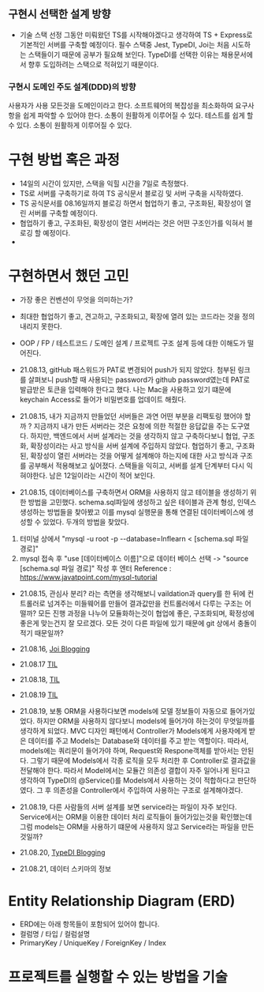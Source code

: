 ## 구현시 선택한 설계 방향
* 기술 스택 선정 
그동안 미뤄왔던 TS를 시작해야겠다고 생각하여 TS + Express로 기본적인 서버를 구축할 예정이다.
필수 스택중 Jest, TypeDI, Joi는 처음 시도하는 스택들이기 때문에 공부가 필요해 보인다. 
TypeDI를 선택한 이유는 채용문서에서 향후 도입하려는 스택으로 적혀있기 때문이다. 

### 구현시 도메인 주도 설계(DDD)의 방향
사용자가 사용 모든것을 도메인이라고 한다. 
소프트웨어의 복잡성을 최소화하여 요구사항을 쉽게 파악할 수 있어야 한다.
소통이 원활하게 이루어질 수 있다. 
테스트를 쉽게 할 수 있다.
소통이 원활하게 이루어질 수 있다. 

# 구현 방법 혹은 과정
* 14일의 시간이 있지만, 스택을 익힐 시간을 7일로 측정했다.
* TS로 서버를 구축하기로 하여 TS 공식문서 블로깅 및 서버 구축을 시작하였다.
* TS 공식문서를 08.16일까지 블로깅 하면서 협업하기 좋고, 구조화된, 확장성이 열린 서버를 구축할 예정이다.
* 협업하기 좋고, 구조화된, 확장성이 열린 서버라는 것은 어떤 구조인가를 익혀서 블로깅 할 예정이다.
* 

# 구현하면서 했던 고민
* 가장 좋은 컨벤션이 무엇을 의미하는가? 
* 최대한 협업하기 좋고, 견고하고, 구조화되고, 확장에 열려 있는 코드라는 것을 정의내리지 못한다. 
* OOP / FP / 테스트코드 / 도메인 설계 / 프로젝트 구조 설계 등에 대한 이해도가 떨어진다. 

* 21.08.13, gitHub 패스워드가 PAT로 변경되어 push가 되지 않았다. 첨부된 링크를 살펴보니 push할 때 사용되는 password가 github password였는데 PAT로 발급받은 토큰을 입력해야 한다고 했다. 나는 Mac을 사용하고 있기 떄문에 keychain Access로 들어가 비밀번호를 업데이트 해줬다.

* 21.08.15, 내가 지금까지 만들었던 서버들은 과연 어떤 부분을 리팩토링 했어야 할까 ? 지금까지 내가 만든 서버라는 것은 요청에 의한 적절한 응답값을 주는 도구였다. 하지만, 백엔드에서 서버 설계라는 것을 생각하지 않고 구축하다보니 협업, 구조화, 확장성이라는 사고 방식을 서버 설계에 주입하지 않았다. 협업하기 좋고, 구조화된, 확장성이 열린 서버라는 것을 어떻게 설계해야 하는지에 대한 사고 방식과 구조를 공부해서 적용해보고 싶어졌다. 스택들을 익히고, 서버를 설계 단계부터 다시 익혀야한다. 남은 12일이라는 시간이 적어 보인다.

* 21.08.15, 데이터베이스를 구축하면서 ORM을 사용하지 않고 테이블을 생성하기 위한 방법을 고민했다. schema.sql파일에 생성하고 싶은 테이블과 관계 형성, 인덱스 생성하는 방법들을 찾아봤고 이를 mysql 실행문을 통해 연결된 데이터베이스에 생성할 수 있었다. 두개의 방법을 찾았다.
1. 터미널 상에서 "mysql -u root -p --database=Inflearn < [schema.sql 파일 경로]"
2. mysql 접속 후 "use [데이터베이스 이름]"으로 데이터 베이스 선택 -> "source [schema.sql 파일 경로]" 작성 후 엔터
Reference : https://www.javatpoint.com/mysql-tutorial

* 21.08.15, 관심사 분리? 라는 측면을 생각해보니 vaildation과 query를 한 뒤에 컨트롤러로 넘겨주는 미들웨어를 만들어 결과값만을 컨트롤러에서 다루는 구조는 어떨까? 모든 진행 과정을 나누어 모듈화하는것이 협업에 좋은, 구조화되며, 확정성에 좋은게 맞는건지 잘 모르겠다. 모든 것이 다른 파일에 있기 때문에 git 상에서 충돌이 적기 때문일까?

* 21.08.16, [Joi Blogging](https://chanyang721.notion.site/Joi-588aa44660954e918de7f29b11adbe07)

* 21.08.17 [TIL](https://chanyang721.notion.site/TIL-2021-08-17-Tues-df0894ada89349089b703e2b1f8a30c6)

* 21.08.18, [TIL](https://chanyang721.notion.site/TIL-2021-08-18-Wed-34f2cc269d684afdb5b57e0535900506)

* 21.08.19 [TIL](https://chanyang721.notion.site/TIL-2021-08-19-Thur-72dd53da13de4229bfe1072871944855)

* 21.08.19, 보통 ORM을 사용하다보면 models에 모델 정보들이 자동으로 들어가있었다. 하지만 ORM을 사용하지 않다보니 models에 들어가야 하는것이 무엇일까를 생각하게 되었다. MVC 디자인 패턴에서 Controller가 Models에게 사용자에게 받은 데이터를 주고 Models는 Database와 데이터를 주고 받는 역할이다. 따라서, models에는 쿼리문이 들어가야 하며, Request와 Respone객체를 받아서는 안된다. 그렇기 때문에 Models에서 각종 로직을 모두 처리한 후 Controller로 결과값을 전달해야 한다. 따라서 Model에서는 모듈간 의존성 결합이 자주 일어나게 된다고 생각하여 TypeDI의 @Service()를 Models에서 사용하는 것이 적합하다고 판단하였다.
그 후 의존성을 Controller에서 주입하여 사용하는 구조로 설계해야겠다.

* 21.08.19, 다른 사람들의 서버 설계를 보면 service라는 파일이 자주 보인다. Service에서는 ORM을 이용한 데이터 처리 로직들이 들어가있는것을 확인했는데 그럼 models는 ORM을 사용하기 떄문에 사용하지 않고 Service라는 파일을 만든 것일까?

* 21.08.20, [TypeDI Blogging](https://chanyang721.notion.site/Dependency-Injection-DI-97303ec03e544adc9e597e558078288a)

* 21.08.21, 데이터 스키마의 정보

# Entity Relationship Diagram (ERD)
- ERD에는 아래 항목들이 포함되어 있어야 합니다.
- 컬럼명 / 타입 / 컬럼설명
- PrimaryKey / UniqueKey / ForeignKey / Index

# 프로젝트를 실행할 수 있는 방법을 기술